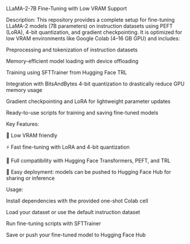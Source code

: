 LLaMA-2-7B Fine-Tuning with Low VRAM Support

Description:
This repository provides a complete setup for fine-tuning LLaMA-2 models (7B parameters) on instruction datasets using PEFT (LoRA), 4-bit quantization, and gradient checkpointing. It is optimized for low VRAM environments like Google Colab (4–16 GB GPU) and includes:

Preprocessing and tokenization of instruction datasets

Memory-efficient model loading with device offloading

Training using SFTTrainer from Hugging Face TRL

Integration with BitsAndBytes 4-bit quantization to drastically reduce GPU memory usage

Gradient checkpointing and LoRA for lightweight parameter updates

Ready-to-use scripts for training and saving fine-tuned models

Key Features:

💾 Low VRAM friendly

⚡ Fast fine-tuning with LoRA and 4-bit quantization

🔄 Full compatibility with Hugging Face Transformers, PEFT, and TRL

📂 Easy deployment: models can be pushed to Hugging Face Hub for sharing or inference

Usage:

Install dependencies with the provided one-shot Colab cell

Load your dataset or use the default instruction dataset

Run fine-tuning scripts with SFTTrainer

Save or push your fine-tuned model to Hugging Face Hub
